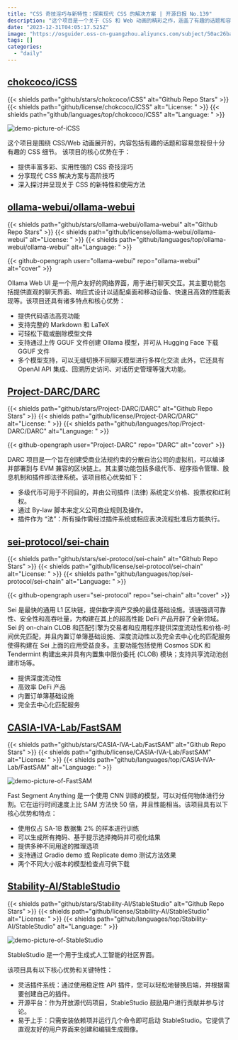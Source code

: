 ```yaml
---
title: "CSS 奇技淫巧与新特性：探索现代 CSS 的解决方案 | 开源日报 No.139"
description: "这个项目是一个关于 CSS 和 Web 动画的精彩之作，涵盖了有趣的话题和容易被忽视但非常有趣的 CSS 细节。它的核心优势在于提供了丰富多彩且实用的 CSS 技巧，分享了现代 CSS 解决方案和高级技巧，深入探讨并展示了关于 CSS 的新特性和用法。无论你是新手还是有经验的开发者，这个项目都会给你带来无尽的灵感和技术提升。快来探索这个令人着迷的 CSS 世界吧！"
date: "2023-12-31T04:05:17.525Z"
image: "https://osguider.oss-cn-guangzhou.aliyuncs.com/subject/50ac26ba16f817c07c82478d0550b509.png"
tags: []
categories:
  - "daily"
---
```


## [chokcoco/iCSS](https://github.com/chokcoco/iCSS)

{{< shields path="github/stars/chokcoco/iCSS" alt="Github Repo Stars" >}} {{< shields path="github/license/chokcoco/iCSS" alt="License: " >}} {{< shields path="github/languages/top/chokcoco/iCSS" alt="Language: " >}}

![demo-picture-of-iCSS](https://picgo-daily.oss-cn-guangzhou.aliyuncs.com/picgo-daily/2023/3c85066411cb7bbe5d12acb55ed55114.gif)

这个项目是围绕 CSS/Web 动画展开的，内容包括有趣的话题和容易忽视但十分有趣的 CSS 细节。
该项目的核心优势在于：

- 提供丰富多彩、实用性强的 CSS 奇技淫巧
- 分享现代 CSS 解决方案与高阶技巧
- 深入探讨并呈现关于 CSS 的新特性和使用方法
  
## [ollama-webui/ollama-webui](https://github.com/ollama-webui/ollama-webui)

{{< shields path="github/stars/ollama-webui/ollama-webui" alt="Github Repo Stars" >}} {{< shields path="github/license/ollama-webui/ollama-webui" alt="License: " >}} {{< shields path="github/languages/top/ollama-webui/ollama-webui" alt="Language: " >}}

{{< github-opengraph user="ollama-webui" repo="ollama-webui" alt="cover" >}}

Ollama Web UI 是一个用户友好的网络界面，用于进行聊天交互。其主要功能包括提供直观的聊天界面、响应式设计以适配桌面和移动设备、快速且高效的性能表现等。该项目还具有诸多特点和核心优势：

- 提供代码语法高亮功能
- 支持完整的 Markdown 和 LaTeX
- 可轻松下载或删除模型文件
- 支持通过上传 GGUF 文件创建 Ollama 模型，并可从 Hugging Face 下载 GGUF 文件
- 多个模型支持，可以无缝切换不同聊天模型进行多样化交流
此外，它还具有 OpenAI API 集成、回溯历史访问、对话历史管理等强大功能。
  
## [Project-DARC/DARC](https://github.com/Project-DARC/DARC)

{{< shields path="github/stars/Project-DARC/DARC" alt="Github Repo Stars" >}} {{< shields path="github/license/Project-DARC/DARC" alt="License: " >}} {{< shields path="github/languages/top/Project-DARC/DARC" alt="Language: " >}}

{{< github-opengraph user="Project-DARC" repo="DARC" alt="cover" >}}

DARC 项目是一个旨在创建受商业法规约束的分散自治公司的虚拟机，可以编译并部署到与 EVM 兼容的区块链上。其主要功能包括多级代币、程序指令管理、股息机制和插件即法律系统。该项目核心优势如下：

- 多级代币可用于不同目的，并由公司插件 (法律) 系统定义价格、投票权和红利权。
- 通过 By-law 脚本来定义公司商业规则及操作。
- 插件作为 “法”：所有操作需经过插件系统或相应表决流程批准后方能执行。
  
## [sei-protocol/sei-chain](https://github.com/sei-protocol/sei-chain)

{{< shields path="github/stars/sei-protocol/sei-chain" alt="Github Repo Stars" >}} {{< shields path="github/license/sei-protocol/sei-chain" alt="License: " >}} {{< shields path="github/languages/top/sei-protocol/sei-chain" alt="Language: " >}}

{{< github-opengraph user="sei-protocol" repo="sei-chain" alt="cover" >}}

Sei 是最快的通用 L1 区块链，提供数字资产交换的最佳基础设施。该链强调可靠性、安全性和高吞吐量，为构建在其上的超高性能 DeFi 产品开辟了全新领域。Sei 的 on-chain CLOB 和匹配引擎为交易者和应用程序提供深度流动性和价格-时间优先匹配，并且内置订单簿基础设施、深度流动性以及完全去中心化的匹配服务使得构建在 Sei 上面的应用受益良多。主要功能包括使用 Cosmos SDK 和 Tendermint 构建出来并具有内置集中限价委托 (CLOB) 模块；支持共享流动池创建市场等。

- 提供深度流动性
- 高效率 DeFi 产品
- 内置订单簿基础设施
- 完全去中心化匹配服务
  
## [CASIA-IVA-Lab/FastSAM](https://github.com/CASIA-IVA-Lab/FastSAM)

{{< shields path="github/stars/CASIA-IVA-Lab/FastSAM" alt="Github Repo Stars" >}} {{< shields path="github/license/CASIA-IVA-Lab/FastSAM" alt="License: " >}} {{< shields path="github/languages/top/CASIA-IVA-Lab/FastSAM" alt="Language: " >}}

![demo-picture-of-FastSAM](https://picgo-daily.oss-cn-guangzhou.aliyuncs.com/picgo-daily/2023/df2e34c9889b65f3080839df616bdca9.png)

Fast Segment Anything 是一个使用 CNN 训练的模型，可以对任何物体进行分割。它在运行时间速度上比 SAM 方法快 50 倍，并且性能相当。该项目具有以下核心优势和特点：

- 使用仅占 SA-1B 数据集 2% 的样本进行训练
- 可以生成所有掩码、基于提示选择掩码并可视化结果
- 提供多种不同用途的推理选项
- 支持通过 Gradio demo 或 Replicate demo 测试方法效果
- 两个不同大小版本的模型检查点可供下载
  
## [Stability-AI/StableStudio](https://github.com/Stability-AI/StableStudio)

{{< shields path="github/stars/Stability-AI/StableStudio" alt="Github Repo Stars" >}} {{< shields path="github/license/Stability-AI/StableStudio" alt="License: " >}} {{< shields path="github/languages/top/Stability-AI/StableStudio" alt="Language: " >}}

![demo-picture-of-StableStudio](https://picgo-daily.oss-cn-guangzhou.aliyuncs.com/picgo-daily/2023/ce110dcde650899110284f556ae8c800.png)

StableStudio 是一个用于生成式人工智能的社区界面。

该项目具有以下核心优势和关键特性：

- 灵活插件系统：通过使用稳定性 API 插件，您可以轻松地替换后端，并根据需要创建自己的插件。
- 开源平台：作为开放源代码项目，StableStudio 鼓励用户进行贡献并参与讨论。
- 易于上手：只需安装依赖项并运行几个命令即可启动 StableStudio。它提供了直观友好的用户界面来创建和编辑生成图像。
  

